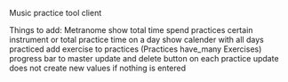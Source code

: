 Music practice tool client

Things to add:
  Metranome
  show total time spend practices certain instrument
  or total practice time on a day
  show calender with all days practiced
  add exercise to practices (Practices have_many Exercises)
  progress bar to master
  update and delete button on each practice
  update does not create new values if nothing is entered
